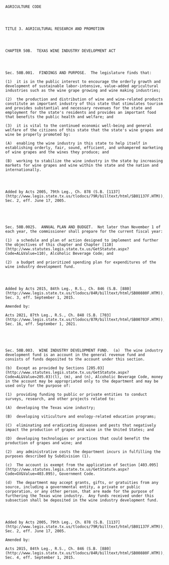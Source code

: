 ﻿
    
    
    	
    					
    
    
    AGRICULTURE CODE
    
      
    
    
    TITLE 3. AGRICULTURAL RESEARCH AND PROMOTION
    
      
    
    
    CHAPTER 50B.  TEXAS WINE INDUSTRY DEVELOPMENT ACT
    
      
    
    
    Sec. 50B.001.  FINDINGS AND PURPOSE.  The legislature finds that:
    
    (1)  it is in the public interest to encourage the orderly growth and development of sustainable labor-intensive, value-added agricultural industries such as the wine grape growing and wine making industries;
    
    (2)  the production and distribution of wine and wine-related products constitute an important industry of this state that stimulates tourism and provides substantial and necessary revenues for the state and employment for the state's residents and provides an important food that benefits the public health and welfare; and
    
    (3)  it is vital to the continued economic well-being and general welfare of the citizens of this state that the state's wine grapes and wine be properly promoted by:
    
    (A)  enabling the wine industry in this state to help itself in establishing orderly, fair, sound, efficient, and unhampered marketing of wine grapes and the wines they produce; and
    
    (B)  working to stabilize the wine industry in the state by increasing markets for wine grapes and wine within the state and the nation and internationally.
    
    
    
    
    Added by Acts 2005, 79th Leg., Ch. 878 (S.B. [1137](http://www.legis.state.tx.us/tlodocs/79R/billtext/html/SB01137F.HTM)), Sec. 2, eff. June 17, 2005.
    
    
    
    
    
    Sec. 50B.0025.  ANNUAL PLAN AND BUDGET.  Not later than November 1 of each year, the commissioner shall prepare for the current fiscal year:
    
    (1)  a schedule and plan of action designed to implement and further the objectives of this chapter and Chapter [110](http://www.statutes.legis.state.tx.us/GetStatute.aspx?Code=AL&Value=110), Alcoholic Beverage Code; and
    
    (2)  a budget and prioritized spending plan for expenditures of the wine industry development fund.
    
    
    
    
    Added by Acts 2015, 84th Leg., R.S., Ch. 846 (S.B. [880](http://www.legis.state.tx.us/tlodocs/84R/billtext/html/SB00880F.HTM)), Sec. 3, eff. September 1, 2015.
    
    Amended by: 
    
    Acts 2021, 87th Leg., R.S., Ch. 848 (S.B. [703](http://www.legis.state.tx.us/tlodocs/87R/billtext/html/SB00703F.HTM)), Sec. 16, eff. September 1, 2021.
    
    
    
    
    
    Sec. 50B.003.  WINE INDUSTRY DEVELOPMENT FUND.  (a)  The wine industry development fund is an account in the general revenue fund and consists of funds deposited to the account under this section.
    
    (b)  Except as provided by Sections [205.03](http://www.statutes.legis.state.tx.us/GetStatute.aspx?Code=AL&Value=205.03)(l), (m), and (n), Alcoholic Beverage Code, money in the account may be appropriated only to the department and may be used only for the purpose of:
    
    (1)  providing funding to public or private entities to conduct surveys, research, and other projects related to:
    
    (A)  developing the Texas wine industry;
    
    (B)  developing viticulture and enology-related education programs;
    
    (C)  eliminating and eradicating diseases and pests that negatively impact the production of grapes and wine in the United States; and
    
    (D)  developing technologies or practices that could benefit the production of grapes and wine; and
    
    (2)  any administrative costs the department incurs in fulfilling the purposes described by Subdivision (1).
    
    (c)  The account is exempt from the application of Section [403.095](http://www.statutes.legis.state.tx.us/GetStatute.aspx?Code=GV&Value=403.095), Government Code.
    
    (d)  The department may accept grants, gifts, or gratuities from any source, including a governmental entity, a private or public corporation, or any other person, that are made for the purpose of furthering the Texas wine industry.  Any funds received under this subsection shall be deposited in the wine industry development fund.
    
    
    
    
    Added by Acts 2005, 79th Leg., Ch. 878 (S.B. [1137](http://www.legis.state.tx.us/tlodocs/79R/billtext/html/SB01137F.HTM)), Sec. 2, eff. June 17, 2005.
    
    Amended by: 
    
    Acts 2015, 84th Leg., R.S., Ch. 846 (S.B. [880](http://www.legis.state.tx.us/tlodocs/84R/billtext/html/SB00880F.HTM)), Sec. 4, eff. September 1, 2015.
    
    
    
    
    				
